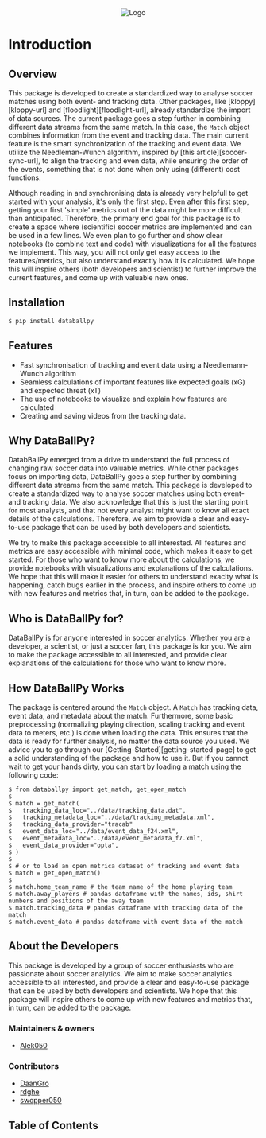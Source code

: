 [example-url]: https://databallpy.readthedocs.io/en/latest/example.html

<div align="center">
  <img src="https://github.com/Alek050/databallpy/assets/49450063/56100e87-c680-4dc1-82e5-4aa8fdbc8a34" alt="Logo">
</div>

# Introduction

## Overview
This package is developed to create a standardized way to analyse soccer matches using both event- and tracking data. Other packages, like [kloppy][kloppy-url] and [floodlight][floodlight-url], already standardize the import of data sources. The current package goes a step further in combining different data streams from the same match. In this case, the `Match` object combines information from the event and tracking data. The main current feature is the smart synchronization of the tracking and event data. We utilize the Needleman-Wunch algorithm, inspired by [this article][soccer-sync-url], to align the tracking and even data, while ensuring the order of the events, something that is not done when only using (different) cost functions.

Although reading in and synchronising data is already very helpfull to get started with your analysis, it's only the first step. Even after this first step, getting your first 'simple' metrics out of the data might be more difficult than anticipated. Therefore, the primary end goal for this package is to create a space where (scientific) soccer metrics are implemented and can be used in a few lines. We even plan to go further and show clear notebooks (to combine text and code) with visualizations for all the features we implement. This way, you will not only get easy access to the features/metrics, but also understand exactly how it is calculated. We hope this will inspire others (both developers and scientist) to further improve the current features, and come up with valuable new ones. 

## Installation

```bash
$ pip install databallpy
```

## Features
- Fast synchronisation of tracking and event data using a Needlemann-Wunch algorithm
- Seamless calculations of important features like expected goals (xG) and expected threat (xT)
- The use of notebooks to visualize and explain how features are calculated
- Creating and saving videos from the tracking data.

## Why DataBallPy?
DatabBallPy emerged from a drive to understand the full process of changing raw soccer data into valuable metrics. While other packages focus on importing data, DataBallPy goes a step further by combining different data streams from the same match. This package is developed to create a standardized way to analyse soccer matches using both event- and tracking data. We also acknowledge that this is just the starting point for most analysts, and that not every analyst might want to know all exact details of the calculations. Therefore, we aim to provide a clear and easy-to-use package that can be used by both developers and scientists.

We try to make this package accessible to all interested. All features and metrics are easy accessible with minimal code, which makes it easy to get started. For those who want to know more about the calculations, we provide notebooks with visualizations and explanations of the calculations. We hope that this will make it easier for others to understand exaclty what is happening, catch bugs earlier in the process, and inspire others to come up with new features and metrics that, in turn, can be added to the package. 

## Who is DataBallPy for?
DataBallPy is for anyone interested in soccer analytics. Whether you are a developer, a scientist, or just a soccer fan, this package is for you. We aim to make the package accessible to all interested, and provide clear explanations of the calculations for those who want to know more.

## How DataBallPy Works
The package is centered around the `Match` object. A `Match` has tracking data, event data, and metadata about the match.
Furthermore, some basic preprocessing (normalizing playing direction, scaling tracking and event data to meters, etc.) is done when loading the data. This ensures that the data is ready for further analysis, no matter the data source you used. We advice you to go through our [Getting-Started][getting-started-page] to get a solid understanding of the package and how to use it. But if you cannot wait to get your hands dirty, you can start by loading a match using the following code:

```console
$ from databallpy import get_match, get_open_match
$
$ match = get_match(
$   tracking_data_loc="../data/tracking_data.dat",
$   tracking_metadata_loc="../data/tracking_metadata.xml",
$   tracking_data_provider="tracab"
$   event_data_loc="../data/event_data_f24.xml",
$   event_metadata_loc="../data/event_metadata_f7.xml",
$   event_data_provider="opta",
$ )
$
$ # or to load an open metrica dataset of tracking and event data
$ match = get_open_match()
$
$ match.home_team_name # the team name of the home playing team
$ match.away_players # pandas dataframe with the names, ids, shirt numbers and positions of the away team
$ match.tracking_data # pandas dataframe with tracking data of the match
$ match.event_data # pandas dataframe with event data of the match
```

## About the Developers
This package is developed by a group of soccer enthusiasts who are passionate about soccer analytics. We aim to make soccer analytics accessible to all interested, and provide a clear and easy-to-use package that can be used by both developers and scientists. We hope that this package will inspire others to come up with new features and metrics that, in turn, can be added to the package.

### Maintainers & owners

- [Alek050](https://github.com/Alek050/)

### Contributors

- [DaanGro](https://github.com/DaanGro/)
- [rdghe](https://github.com/rdghe/)
- [swopper050](https://github.com/Swopper050)

## Table of Contents
```{tableofcontents}
```

